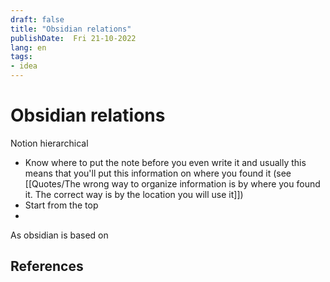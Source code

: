 ```yaml
---
draft: false
title: "Obsidian relations"
publishDate:  Fri 21-10-2022
lang: en
tags:
- idea
---
```

# Obsidian relations

Notion hierarchical 
- Know where to put the note before you even write it and usually this means that you'll put this information on where you found it (see [[Quotes/The wrong way to organize information is by where you found it. The correct way is by the location you will use it]])
- Start from the top
- 

As obsidian is based on 


## References

